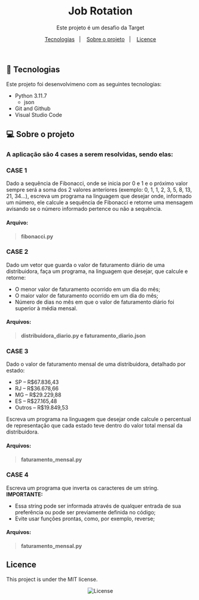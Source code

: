 <h1 align="center"> Job Rotation </h1>

<p align="center">
Este projeto é um desafio da Target
</p>

<p align="center">
  <a href="#-technologies">Tecnologias</a>&nbsp;&nbsp;&nbsp;|&nbsp;&nbsp;&nbsp;
  <a href="#-project">Sobre o projeto</a>&nbsp;&nbsp;&nbsp;|&nbsp;&nbsp;&nbsp;
  <a href="#licence">Licence</a>
</p>
<br>

## 🚀 Tecnologias

Este projeto foi desenvolvimeno com as seguintes tecnologias:

- Python 3.11.7
   - json
- Git and Github
- Visual Studio Code

## 💻 Sobre o projeto

<h3>A aplicação são 4 cases a serem resolvidas, sendo elas:</h3>
<h3><b>CASE 1</b></h3>
Dado a sequência de Fibonacci, onde se inicia por 0 e 1 e o próximo valor sempre será a soma dos 2 valores anteriores (exemplo: 0, 1, 1, 2, 3, 5, 8, 13, 21, 34...), escreva um programa na linguagem que desejar onde, informado um número, ele calcule a sequência de Fibonacci e retorne uma mensagem avisando se o número informado pertence ou não a sequência.

<h4><b>Arquivo:</b></h4>

> <h4>fibonacci.py</h4>

<h3><b>CASE 2</b></h3>
Dado um vetor que guarda o valor de faturamento diário de uma distribuidora, faça um programa, na linguagem que desejar, que calcule e retorne:

- O menor valor de faturamento ocorrido em um dia do mês;
- O maior valor de faturamento ocorrido em um dia do mês;
- Número de dias no mês em que o valor de faturamento diário foi superior à média mensal.

<h4><b>Arquivos:</b></h4>

> <h4>distribuidora_diario.py e faturamento_diario.json</h4>


<h3><b>CASE 3</b></h3>
Dado o valor de faturamento mensal de uma distribuidora, detalhado por estado:
<br>

- SP – R$67.836,43
- RJ – R$36.678,66
- MG – R$29.229,88
- ES – R$27.165,48
- Outros – R$19.849,53

Escreva um programa na linguagem que desejar onde calcule o percentual de representação que cada estado teve dentro do valor total mensal da distribuidora.

<h4><b>Arquivos:</b></h4>

> <h4>faturamento_mensal.py</h4>

<h3><b>CASE 4</b></h3>
Escreva um programa que inverta os caracteres de um string.
<br>
<b> IMPORTANTE:</b>

- Essa string pode ser informada através de qualquer entrada de sua preferência ou pode ser previamente definida no código;
- Evite usar funções prontas, como, por exemplo, reverse;

<h4><b>Arquivos:</b></h4>

> <h4>faturamento_mensal.py</h4>


## Licence

This project is under the MIT license.
<p align="center">
  <img alt="License" src="https://img.shields.io/static/v1?label=license&message=MIT&color=49AA26&labelColor=000000">
</p>

